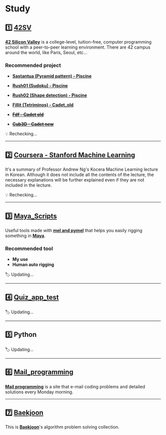 # Study

## :one: [42SV](https://github.com/lisy0123/42)

**[42 Silicon Valley](https://www.42.us.org)** is a college-level, tuition-free, computer programming school with a peer-to-peer learning environment. There are 42 campus around the world, like Paris, Seoul, etc...

### Recommended project

- **[Sastantua (Pyramid pattern) - Piscine](https://github.com/lisy0123/42/tree/master/Piscine/sastantua/ex00)**
- **[Rush01 (Sudoku) - Piscine](https://github.com/lisy0123/42/tree/master/Piscine/rush01/ex00)**
- **[Rush02 (Shape detection) - Piscine](https://github.com/lisy0123/42/tree/master/Piscine/rush02/ex00)**

- **[Fillit (Tetriminos) - Cadet_old](https://github.com/lisy0123/42/tree/master/Cadet_old/fillit)**
- ~~**[Fdf - Cadet old](https://github.com/lisy0123/42/tree/master/Cadet_old/fdf)**~~
- ~~**[Cub3D - Cadet new](https://github.com/lisy0123/42/tree/master/Cadet_new/cub3D)**~~

:bulb: Rechecking...

---

## :two: [Coursera - Stanford Machine Learning](https://github.com/lisy0123/Coursera_Stanford_Machine_Learning)

It's a summary of Professor Andrew Ng's Kocera Machine Learning lecture in Korean. Although it does not include all the contents of the lecture, the necessary explanations will be further explained even if they are not included in the lecture.

:bulb: Rechecking...

---

## :three: [Maya_Scripts](https://github.com/lisy0123/Maya_Scripts)

Useful tools made with [**mel and pymel**](https://help.autodesk.com/cloudhelp/2020/ENU/Maya-Tech-Docs/PyMel/index.html) that helps you easily rigging something in **[Maya](https://www.autodesk.com/products/maya/overview?support=ADVANCED&plc=MAYA&term=3-YEAR&quantity=1)**.

### Recommended tool

- **My use**
- **Human auto rigging**

:label:  Updating...

---

## :four: [Quiz_app_test](https://github.com/lisy0123/quiz_app_test)

:label:  Updating...

---

## :five: Python

:label:  Updating...

---

## :six: [Mail_programming](https://github.com/lisy0123/Study/blob/master/Mail_programming)

**[Mail programming](https://mailprogramming.com/)** is a site that e-mail coding problems and detailed solutions every Monday morning. 

---

## :seven: [Baekjoon](https://github.com/lisy0123/Study/blob/master/baekjoon)

This is **[Baekjoon](https://www.acmicpc.net/)**'s algorithm problem solving collection.

